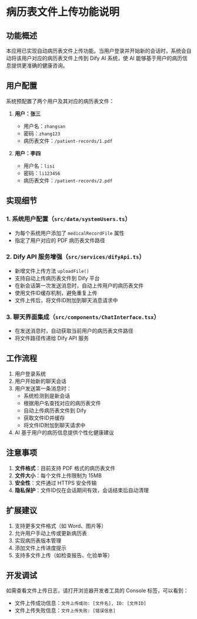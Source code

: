 # 病历表文件上传功能说明

## 功能概述

本应用已实现自动病历表文件上传功能。当用户登录并开始新的会话时，系统会自动将该用户对应的病历表文件上传到 Dify AI 系统，使 AI 能够基于用户的病历信息提供更准确的健康咨询。

## 用户配置

系统预配置了两个用户及其对应的病历表文件：

1. **用户：张三**
   - 用户名：`zhangsan`
   - 密码：`zhang123`
   - 病历表文件：`/patient-records/1.pdf`

2. **用户：李四**
   - 用户名：`lisi`
   - 密码：`li123456`
   - 病历表文件：`/patient-records/2.pdf`

## 实现细节

### 1. 系统用户配置（`src/data/systemUsers.ts`）
- 为每个系统用户添加了 `medicalRecordFile` 属性
- 指定了用户对应的 PDF 病历表文件路径

### 2. Dify API 服务增强（`src/services/difyApi.ts`）
- 新增文件上传方法 `uploadFile()`
- 支持自动上传病历表文件到 Dify 平台
- 在新会话第一次发送消息时，自动上传用户的病历表文件
- 使用文件ID缓存机制，避免重复上传
- 文件上传后，将文件ID附加到聊天消息请求中

### 3. 聊天界面集成（`src/components/ChatInterface.tsx`）
- 在发送消息时，自动获取当前用户的病历表文件路径
- 将文件路径传递给 Dify API 服务

## 工作流程

1. 用户登录系统
2. 用户开始新的聊天会话
3. 用户发送第一条消息时：
   - 系统检测到是新会话
   - 根据用户名查找对应的病历表文件
   - 自动上传病历表文件到 Dify
   - 获取文件ID并缓存
   - 将文件ID附加到聊天请求中
4. AI 基于用户的病历信息提供个性化健康建议

## 注意事项

1. **文件格式**：目前支持 PDF 格式的病历表文件
2. **文件大小**：每个文件上传限制为 15MB
3. **安全性**：文件通过 HTTPS 安全传输
4. **隐私保护**：文件ID仅在会话期间有效，会话结束后自动清理

## 扩展建议

1. 支持更多文件格式（如 Word、图片等）
2. 允许用户手动上传或更新病历表
3. 实现病历表版本管理
4. 添加文件上传进度提示
5. 支持多文件上传（如检查报告、化验单等）

## 开发调试

如需查看文件上传日志，请打开浏览器开发者工具的 Console 标签，可以看到：
- 文件上传成功信息：`文件上传成功: [文件名], ID: [文件ID]`
- 文件上传失败信息：`文件上传失败: [错误信息]` 